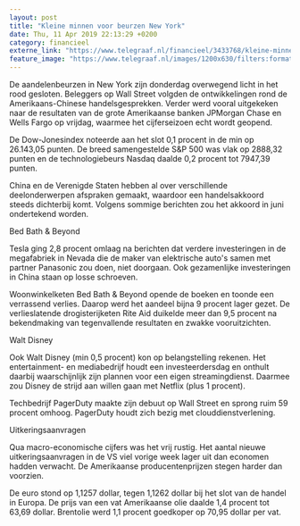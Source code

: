 ```yaml
---
layout: post
title: "Kleine minnen voor beurzen New York"
date: Thu, 11 Apr 2019 22:13:29 +0200
category: financieel
externe_link: "https://www.telegraaf.nl/financieel/3433768/kleine-minnen-voor-beurzen-new-york"
feature_image: "https://www.telegraaf.nl/images/1200x630/filters:format(jpeg):quality(80)/cdn-kiosk-api.telegraaf.nl/85f6ad66-5c96-11e9-92e5-02d2fb1aa1d7.jpg"
---
```


<p class="intro">De aandelenbeurzen in New York zijn donderdag overwegend licht in het rood gesloten. Beleggers op Wall Street volgden de ontwikkelingen rond de Amerikaans-Chinese handelsgesprekken. Verder werd vooral uitgekeken naar de resultaten van de grote Amerikaanse banken JPMorgan Chase en Wells Fargo op vrijdag, waarmee het cijferseizoen echt wordt geopend.</p> <p>De Dow-Jonesindex noteerde aan het slot 0,1 procent in de min op 26.143,05 punten. De breed samengestelde S&amp;P 500 was vlak op 2888,32 punten en de technologiebeurs Nasdaq daalde 0,2 procent tot 7947,39 punten.</p><p>China en de Verenigde Staten hebben al over verschillende deelonderwerpen afspraken gemaakt, waardoor een handelsakkoord steeds dichterbij komt. Volgens sommige berichten zou het akkoord in juni ondertekend worden.</p><p>Bed Bath &amp; Beyond</p><p>Tesla ging 2,8 procent omlaag na berichten dat verdere investeringen in de megafabriek in Nevada die de maker van elektrische auto's samen met partner Panasonic zou doen, niet doorgaan. Ook gezamenlijke investeringen in China staan op losse schroeven.</p><p>Woonwinkelketen Bed Bath &amp; Beyond opende de boeken en toonde een verrassend verlies. Daarop werd het aandeel bijna 9 procent lager gezet. De verlieslatende drogisterijketen Rite Aid duikelde meer dan 9,5 procent na bekendmaking van tegenvallende resultaten en zwakke vooruitzichten.</p><p>Walt Disney</p><p>Ook Walt Disney (min 0,5 procent) kon op belangstelling rekenen. Het entertainment- en mediabedrijf houdt een investeerdersdag en onthult daarbij waarschijnlijk zijn plannen voor een eigen streamingdienst. Daarmee zou Disney de strijd aan willen gaan met Netflix (plus 1 procent).</p><p>Techbedrijf PagerDuty maakte zijn debuut op Wall Street en sprong ruim 59 procent omhoog. PagerDuty houdt zich bezig met clouddienstverlening.</p><p>Uitkeringsaanvragen</p><p>Qua macro-economische cijfers was het vrij rustig. Het aantal nieuwe uitkeringsaanvragen in de VS viel vorige week lager uit dan economen hadden verwacht. De Amerikaanse producentenprijzen stegen harder dan voorzien.</p><p>De euro stond op 1,1257 dollar, tegen 1,1262 dollar bij het slot van de handel in Europa. De prijs van een vat Amerikaanse olie daalde 1,4 procent tot 63,69 dollar. Brentolie werd 1,1 procent goedkoper op 70,95 dollar per vat.</p>
